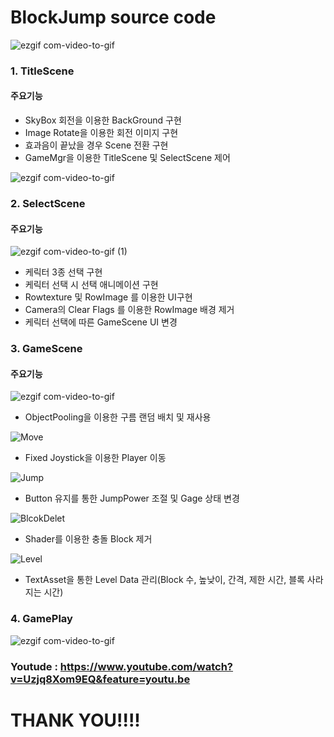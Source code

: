 # BlockJump source code

![ezgif com-video-to-gif](https://user-images.githubusercontent.com/62490237/78142537-ffc86c80-7467-11ea-8cc7-82a89cd3ce7c.gif)

### 1. TitleScene

   #### 주요기능
   
   - SkyBox 회전을 이용한 BackGround 구현
   - Image Rotate을 이용한 회전 이미지 구현
   - 효과음이 끝났을 경우 Scene 전환 구현
   - GameMgr을 이용한 TitleScene 및 SelectScene 제어
   
   

![ezgif com-video-to-gif](https://user-images.githubusercontent.com/62490237/78143829-baa53a00-7469-11ea-88fa-55645d0dc9df.gif)
### 2. SelectScene

   #### 주요기능
   
![ezgif com-video-to-gif (1)](https://user-images.githubusercontent.com/62490237/78144366-78302d00-746a-11ea-81f7-551c553af0f8.gif)
      
   - 케릭터 3종 선택 구현
   - 케릭터 선택 시 선택 애니메이션 구현
   - Rowtexture 및 RowImage 를 이용한 UI구현
   - Camera의 Clear Flags 를 이용한 RowImage 배경 제거
   - 케릭터 선택에 따른 GameScene UI 변경
   
   
   
 ### 3. GameScene

   #### 주요기능
  
![ezgif com-video-to-gif](https://user-images.githubusercontent.com/62490237/78148703-24284700-7470-11ea-875b-b219a9bb3d17.gif)  

   - ObjectPooling을 이용한 구름 랜덤 배치 및 재사용
   
![Move](https://user-images.githubusercontent.com/62490237/78149496-08717080-7471-11ea-91d2-e519077d5580.gif)

   - Fixed Joystick을 이용한 Player 이동
   
![Jump](https://user-images.githubusercontent.com/62490237/78149451-fbed1800-7470-11ea-8156-5d2947190b53.gif)

   - Button 유지를 통한 JumpPower 조절 및 Gage 상태 변경
   
![BlcokDelet](https://user-images.githubusercontent.com/62490237/78149410-f0015600-7470-11ea-9867-f9c3f7de6862.gif)
   
   - Shader를 이용한 충돌 Block 제거
   
![Level](https://user-images.githubusercontent.com/62490237/78149482-027b8f80-7471-11ea-8907-a94e385cd7eb.gif)

   - TextAsset을 통한 Level Data 관리(Block 수, 높낮이, 간격, 제한 시간, 블록 사라지는 시간)
   

 ### 4. GamePlay
 

![ezgif com-video-to-gif](https://user-images.githubusercontent.com/62490237/78150578-70748680-7472-11ea-8f0f-f242799bcc4e.gif)


### Youtude : https://www.youtube.com/watch?v=Uzjq8Xom9EQ&feature=youtu.be

# THANK YOU!!!!
 
 
   

   
